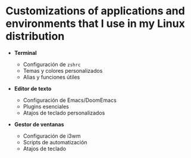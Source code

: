 # Customizations of applications and environments that I use in my Linux distribution

- **Terminal**
  - Configuración de `zshrc`
  - Temas y colores personalizados
  - Alias y funciones útiles

- **Editor de texto**
  - Configuración de Emacs/DoomEmacs
  - Plugins esenciales
  - Atajos de teclado personalizados

- **Gestor de ventanas**
  - Configuración de i3wm
  - Scripts de automatización
  - Atajos de teclado
